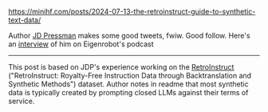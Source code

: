 https://minihf.com/posts/2024-07-13-the-retroinstruct-guide-to-synthetic-text-data/

Author [JD Pressman](https://x.com/jd_pressman) makes some good tweets, fwiw. Good follow.
Here's an [interview](https://soundcloud.com/user-557955426/episode-22-eigenrobot-vs-extropy) of him on Eigenrobot's podcast

----

This post is based on JDP's experience working on the [RetroInstruct](https://github.com/JD-P/RetroInstruct) ("RetroInstruct: Royalty-Free Instruction Data through Backtranslation and Synthetic Methods") dataset. Author notes in readme that most synthetic data is typically created by prompting closed LLMs against their terms of service.








